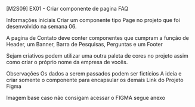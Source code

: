 [M2S09] EX01 - Criar componente de pagina FAQ

Informações iniciais
Criar um componente tipo Page no projeto que foi desenvolvido na semana 06.

A pagina de Contato deve conter componentes que cumpram a função de Header, um Banner, Barra de Pesquisas, Perguntas e um Footer

Sejam criativos podem utilizar uma outra paleta de cores no projeto assim como criar o próprio nome da empresa de vocês.

Observações
Os dados a serem passados podem ser fictícios
A ideia e criar somente o componente para encapsular os demais
Link do Projeto Figma

Imagem base caso não consigam acessar o FIGMA segue anexo